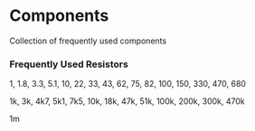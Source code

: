 # Components
 Collection of frequently used components

### Frequently Used Resistors 

1, 1.8, 3.3, 5.1, 10, 22, 33, 43, 62, 75, 82, 100, 150, 330, 470, 680

1k, 3k, 4k7, 5k1, 7k5, 10k, 18k, 47k, 51k, 100k, 200k, 300k, 470k

1m
